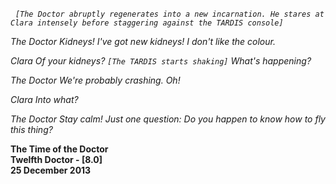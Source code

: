 _&nbsp;_ _`[The Doctor abruptly regenerates into a new incarnation. He stares at Clara intensely before staggering against the TARDIS console]`_

_The Doctor_ _Kidneys! I've got new kidneys! I don't like the colour._

_Clara_ _Of your kidneys? `[The TARDIS starts shaking]` What's happening?_

_The Doctor_ _We're probably crashing. Oh!_

_Clara_ _Into what?_

_The Doctor_ _Stay calm! Just one question: Do you happen to know how to fly this thing?_

**The Time of the Doctor  
Twelfth Doctor - [8.0]  
25 December 2013**